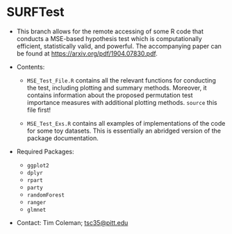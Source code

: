 # SURFTest

* This branch allows for the remote accessing of some R code that conducts a MSE-based hypothesis test which is computationally efficient, statistically valid, and powerful. The accompanying paper can be found at https://arxiv.org/pdf/1904.07830.pdf.

* Contents:

    * `MSE_Test_File.R` contains all the relevant functions for conducting the test, including plotting and summary methods. Moreover, it contains information about the proposed permutation test importance measures with additional plotting methods. `source` this file first!
    
    * `MSE_Test_Exs.R` contains all examples of implementations of the code for some toy datasets. This is essentially an abridged version of the package documentation. 
    
    
* Required Packages:

  * `ggplot2`
  * `dplyr`
  * `rpart`
  * `party`
  * `randomForest`
  * `ranger`
  * `glmnet`
  
* Contact: Tim Coleman; tsc35@pitt.edu
